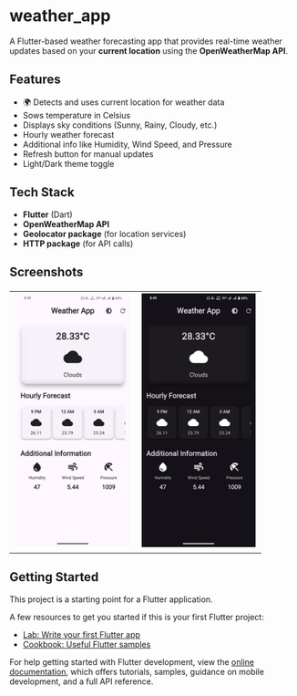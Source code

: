 # weather_app

A Flutter-based weather forecasting app that provides real-time weather updates based on your **current location** using the **OpenWeatherMap API**.

## Features

- 🌍 Detects and uses current location for weather data
-  Sows temperature in Celsius
-  Displays sky conditions (Sunny, Rainy, Cloudy, etc.)
-  Hourly weather forecast
-  Additional info like Humidity, Wind Speed, and Pressure
-  Refresh button for manual updates
-  Light/Dark theme toggle

## Tech Stack

- **Flutter** (Dart)
- **OpenWeatherMap API**
- **Geolocator package** (for location services)
- **HTTP package** (for API calls)

## Screenshots<table>
  <tr>
    <td><img src="Weather_App_Light.jpg" width="200"></td>
    <td><img src="Weather_App_Dark.jpg" width="200"></td>
  </tr>
</table>



## Getting Started

This project is a starting point for a Flutter application.

A few resources to get you started if this is your first Flutter project:

- [Lab: Write your first Flutter app](https://docs.flutter.dev/get-started/codelab)
- [Cookbook: Useful Flutter samples](https://docs.flutter.dev/cookbook)

For help getting started with Flutter development, view the
[online documentation](https://docs.flutter.dev/), which offers tutorials,
samples, guidance on mobile development, and a full API reference.
